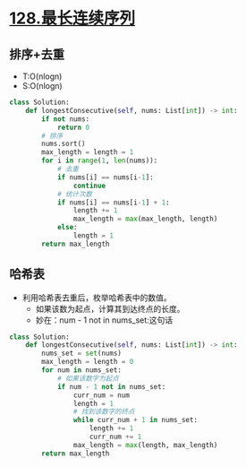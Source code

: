 # [128.最长连续序列](https://leetcode-cn.com/problems/longest-consecutive-sequence/)

## 排序+去重
+ T:O(nlogn)
+ S:O(nlogn)

``` python
class Solution:
    def longestConsecutive(self, nums: List[int]) -> int:
        if not nums:
            return 0
        # 排序
        nums.sort()
        max_length = length = 1
        for i in range(1, len(nums)):
            # 去重
            if nums[i] == nums[i-1]:
                continue
            # 统计次数
            if nums[i] == nums[i-1] + 1:
                length += 1
                max_length = max(max_length, length)
            else:
                length = 1
        return max_length

```

## 哈希表
+ 利用哈希表去重后，枚举哈希表中的数值。
	+ 如果该数为起点，计算其到达终点的长度。
	+ 妙在：num - 1 not in nums_set:这句话
``` python
class Solution:
    def longestConsecutive(self, nums: List[int]) -> int:
        nums_set = set(nums)
        max_length = length = 0 
        for num in nums_set:
            # 如果该数字为起点
            if num - 1 not in nums_set:
                curr_num = num
                length = 1
                # 找到该数字的终点
                while curr_num + 1 in nums_set:
                    length += 1
                    curr_num += 1
                max_length = max(length, max_length)
        return max_length
```